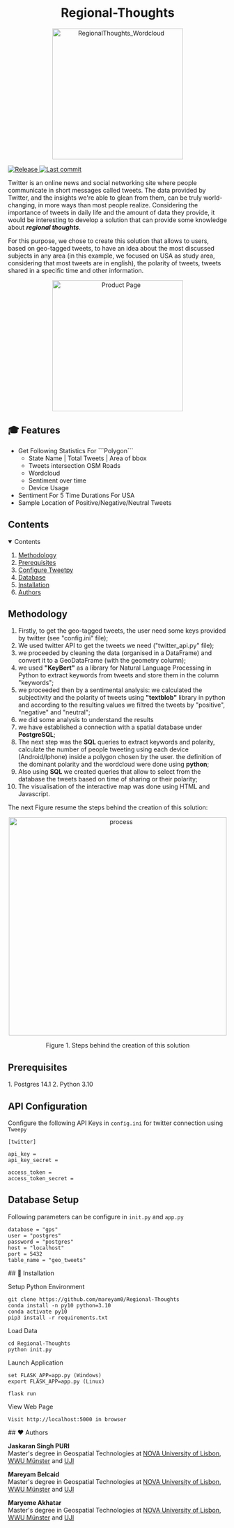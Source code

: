 <h1 align="center"><b>Regional-Thoughts</b></h1>


<p align="center">
<img width="300" alt="RegionalThoughts_Wordcloud" src="https://user-images.githubusercontent.com/99036510/155221764-59abc221-d588-4ceb-820b-0ce8e20b93a1.png">
</p>

<p>
    <a href="https://github.com/deepset-ai/haystack/releases">
        <img alt="Release" src="https://img.shields.io/github/release/deepset-ai/haystack">
    </a>
    <a href="https://github.com/deepset-ai/haystack/commits/master">
        <img alt="Last commit" src="https://img.shields.io/github/last-commit/deepset-ai/haystack">
    </a>
</p>

Twitter is an online news and social networking site where people communicate in short messages called tweets. The data provided by Twitter, and the insights we're able to glean from them, can be truly world-changing, in more ways than most people realize.
Considering the importance of tweets in daily life and the amount of data they provide, it would be interesting to develop a solution that can provide some knowledge about ***regional thoughts***.

For this purpose, we chose to create this solution that allows to users, based on geo-tagged tweets, to have an idea about the most discussed subjects in any area (in this example, we focused on USA as study area, considering that most tweets are in english), the polarity of tweets, tweets shared in a specific time and other information.

<p align="center">
<img width="300" alt="Product Page" src="https://github.com/mareyam0/Regional-Thoughts/tree/main/static/images/product.png">
</p>

## :mortar_board: Features

<ul>
  <li>Get Following Statistics For ```Polygon```
  <ul>
    <li> State Name | Total Tweets | Area of bbox
    <li> Tweets intersection OSM Roads
    <li> Wordcloud
    <li> Sentiment over time
    <li> Device Usage
  </ul>
  <li>Sentiment For 5 Time Durations For USA
  <li>Sample Location of Positive/Negative/Neutral Tweets
</ul>

<!-- CONTENTS -->
<h2 id = "contents">Contents</h2>

<details open = "open">
  <summary>Contents</summary>
  <ol>
    <li><a href = "#methodology">Methodology</a></li>
    <li><a href = "#pre">Prerequisites</a></li>
    <li><a href = "#tweet">Configure Tweetpy</a></li>
    <li><a href = "#db">Database</a></li>
    <li><a href = "#init">Installation</a></li>
    <li><a href = "#authors">Authors</a></li>
  </ol>
</details>

<h2 id = "methodology">Methodology</h2>

1. Firstly, to get the geo-tagged tweets, the user need some keys provided by twitter (see "config.ini" file);
2. We used twitter API to get the tweets we need ("twitter_api.py" file);
3. we proceeded by cleaning the data (organised in a DataFrame) and convert it to a GeoDataFrame (with the geometry column);
4. we used **"KeyBert"** as a library for Natural Language Processing in Python to extract keywords from tweets and store them in the column "keywords";
5. we proceeded then by a sentimental analysis: we calculated the subjectivity and the polarity of tweets using **"textblob"** library in python and according to the resulting values we filtred the tweets by "positive", "negative" and "neutral";
6. we did some analysis to understand the results
7. we have established a connection with a spatial database under **PostgreSQL**;
8. The next step was the **SQL** queries to extract keywords and polarity, calculate the number of people tweeting using each device (Android/Iphone) inside a polygon chosen by the user. the definition of the dominant polarity and the wordcloud were done using **python**;
9. Also using **SQL** we created queries that allow to select from the database the tweets based on time of sharing or their polarity;
10. The visualisation of the interactive map was done using HTML and Javascript.

The next Figure resume the steps behind the creation of this solution:

<p align="center"> 
<img width="500" alt="process" src="https://user-images.githubusercontent.com/99036510/155242766-f775f514-3bbb-4c84-87de-14d0447961de.png" >
</p>

<p align="center">Figure 1. Steps behind the creation of this solution</p>

<h2 id = "pre">Prerequisites</h2>
1. Postgres 14.1
2. Python 3.10

<h2 id = "tweet">API Configuration</h2>

Configure the following API Keys in ```config.ini``` for twitter connection using ```Tweepy```

```
[twitter]

api_key = 
api_key_secret = 

access_token = 
access_token_secret = 
```


<h2 id = "db">Database Setup</h2>

Following parameters can be configure in ```init.py``` and ```app.py```
```
database = "gps"
user = "postgres"
password = "postgres"
host = "localhost"
port = 5432
table_name = "geo_tweets"
```

<span id="init">## :floppy_disk: Installation</span>

Setup Python Environment
```
git clone https://github.com/mareyam0/Regional-Thoughts
conda install -n py10 python=3.10
conda activate py10
pip3 install -r requirements.txt
```

Load Data
```
cd Regional-Thoughts
python init.py
```

Launch Application
```
set FLASK_APP=app.py (Windows)
export FLASK_APP=app.py (Linux)

flask run
```

View Web Page
```
Visit http://localhost:5000 in browser
```

<span id="authors">## :heart: Authors</span>

<b>Jaskaran Singh PURI</b><br>
Master's degree in Geospatial Technologies at <a href ="https://www.novaims.unl.pt/" target = "_blank">NOVA University of Lisbon</a>, <a href ="https://www.uni-muenster.de/en/" target = "_blank">WWU Münster</a> and <a href ="https://www.uji.es/" target = "_blank">UJI</a><br>
</p>
<b>Mareyam Belcaid</b><br>
Master's degree in Geospatial Technologies at <a href ="https://www.novaims.unl.pt/" target = "_blank">NOVA University of Lisbon</a>, <a href ="https://www.uni-muenster.de/en/" target = "_blank">WWU Münster</a> and <a href ="https://www.uji.es/" target = "_blank">UJI</a><br>
</p>
<b>Maryeme Akhatar</b><br>
Master's degree in Geospatial Technologies at <a href ="https://www.novaims.unl.pt/" target = "_blank">NOVA University of Lisbon</a>, <a href ="https://www.uni-muenster.de/en/" target = "_blank">WWU Münster</a> and <a href ="https://www.uji.es/" target = "_blank">UJI</a><br>
</p>


